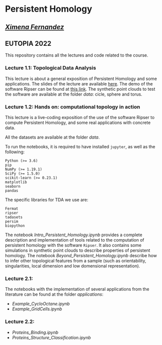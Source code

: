 # Persistent Homology
##  <a href="https://ximenafernandez.github.io/">  _Ximena Fernandez_ </a>
## EUTOPIA 2022

<!--<img src="figures/filtration_circle.gif" width="300" height="300" class="center"/>-->

This repository contains all the lectures and code related to the course.

### Lecture 1.1: Topological Data Analysis
This lecture is about a general exposition of Persistent Homology and some applications. The slides of the lecture are available <a href="https://ximenafernandez.github.io/reveal.js-presentations/slides/PersistentHomology_EUTOPIA.html"> here</a>.
The demo of the software Ripser can be found at <a href="https://live.ripser.org/"> this link</a>. The synthetic point clouds to test the software are available at the folder _data_: cicle, sphere and torus.

### Lecture 1.2: Hands on: computational topology in action
This lecture is a live-coding exposition of the use of the software Ripser to compute Persistent Homology, and some real applications with concrete data.

 All the datasets are available at the folder _data_.

 To run the notebooks, it is required to have installed ```jupyter```, as well as the following:
 ``` 
Python (>= 3.6)
pip
NumPy (>= 1.19.1)
SciPy (>= 1.5.0)
scikit-learn (>= 0.23.1)
matplotlib
seaborn
pandas

```

The specific libraries for TDA we use are:
```
Fermat
ripser
tadasets
persim
biopython
```

The notebook _Intro_Persistent_Homology.ipynb_ provides a complete description and implementation of tools related to the computation of persistent homology with the software ```Ripser```. It also contains  some simulations in synthetic point clouds to describe properties of persistent homology. The notebook _Beyond_Persistent_Homology.ipynb_ describe how to infer other topological features from a sample (such as orientability, singularities, local dimension and low domensional representation).


### Lecture 2.1: 
The notebooks with the implementation of several applications from the literature can be found at the folder _applications_:
 - _Example_CycloOctane.ipynb_
 - _Example_GridCells.ipynb_


### Lecture 2.2: 
 - _Proteins_Binding.ipynb_
 - _Proteins_Structure_Classification.ipynb_ 


